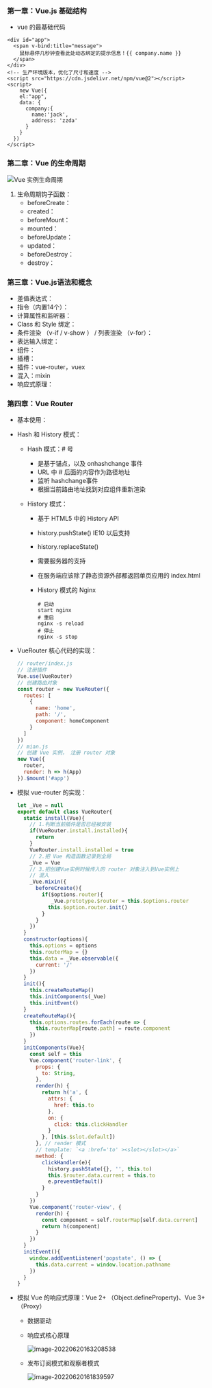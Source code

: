 ### 第一章：Vue.js 基础结构

- vue 的最基础代码

```vue
<div id="app">
  <span v-bind:title="message">
    鼠标悬停几秒钟查看此处动态绑定的提示信息！{{ company.name }}
  </span>
</div>
<!-- 生产环境版本，优化了尺寸和速度 -->
<script src="https://cdn.jsdelivr.net/npm/vue@2"></script>
<script>
	new Vue({
    el:"app",
    data: {
      company:{
        name:'jack',
        address: 'zzda'
      }
    }
  })
</script>
```

### 第二章：Vue 的生命周期

![Vue 实例生命周期](files/typora-user-images/lifecycle.png)

1. 生命周期钩子函数：
   - beforeCreate：
   - created：
   - beforeMount：
   - mounted：
   - beforeUpdate：
   - updated：
   - beforeDestroy：
   - destroy：

### 第三章：Vue.js语法和概念

- 差值表达式：
- 指令（内置14个）：
- 计算属性和监听器：
- Class 和 Style 绑定：
- 条件渲染 （v-if / v-show ） / 列表渲染 （v-for）：
- 表达输入绑定：
- 组件：
- 插槽：
- 插件：vue-router，vuex
- 混入：mixin
- 响应式原理：

### 第四章：Vue Router

- 基本使用：

- Hash 和 History 模式：
  - Hash 模式：# 号
    - 是基于锚点，以及 onhashchange 事件
    - URL 中 # 后面的内容作为路径地址
    - 监听 hashchange事件
    - 根据当前路由地址找到对应组件重新渲染

  - History 模式：
    - 基于 HTML5 中的 History API
    
    - history.pushState() IE10 以后支持
    
    - history.replaceState()
    
    - 需要服务器的支持
    
    - 在服务端应该除了静态资源外部都返回单页应用的 index.html
    
    - History 模式的 Nginx
    
      ```shell
      # 启动
      start nginx
      # 重启
      nginx -s reload
      # 停止
      nginx -s stop
      ```
  
- VueRouter 核心代码的实现：
  
  ```javascript
  // router/index.js
  // 注册插件
  Vue.use(VueRouter)
  // 创建路由对象
  const router = new VueRouter({
    routes: [
      {
        name: 'home',
        path: '/',
        component: homeComponent
      }
    ]
  })
  // mian.js
  // 创建 Vue 实例， 注册 router 对象
  new Vue({
    router,
    render: h => h(App)
  }).$mount('#app')
  ```
  
- 模拟 vue-router 的实现：

  ```javascript
  let _Vue = null
  export default class VueRouter{
    static install(Vue){
      // 1.判断当前插件是否已经被安装
      if(VueRouter.install.installed){
        return
      }
      VueRouter.install.installed = true
      // 2.把 Vue 构造函数记录到全局
      _Vue = Vue
      // 3.把创建Vue实例时候传入的 router 对象注入到Vue实例上
      // 混入
      _Vue.mixin({
        beforeCreate(){
          if($options.router){
             _Vue.prototype.$router = this.$options.router
            this.$option.router.init()
          }
        }
      })
    }
    constructor(options){
      this.options = options
      this.routerMap = {}
      this.data = _Vue.observable({
        current: '/'
      })
    }
    init(){
      this.createRouteMap()
      this.initComponents(_Vue)
      this.initEvent()
    }
    createRouteMap(){
      this.options.routes.forEach(route => {
        this.routerMap[route.path] = route.component
      })
    }
    initComponents(Vue){
      const self = this
      Vue.component('router-link', {
        props: {
          to: String,
        },
        render(h) {
          return h('a', {
            attrs: {
              href: this.to
            },
            on: {
              click: this.clickHandler
            }
          }, [this.$slot.default])
        }, // render 模式
        // template: `<a :href='to' ><slot></slot></a>` 
        method: {
          clickHandler(e){
            history.pushState({}, '', this.to)
            this.$router.data.current = this.to
            e.preventDefault()
          }
        }
      })
      Vue.component('router-view', {
        render(h) {
          const component = self.routerMap[self.data.current]
          return h(component)
        }
      })
    }
    initEvent(){
      window.addEventListener('popstate', () => {
        this.data.current = window.location.pathname
      })
    }
  }
  ```
  
- 模拟 Vue 的响应式原理：Vue 2+ （Object.defineProperty)、Vue 3+（Proxy）

  - 数据驱动

  - 响应式核心原理

    ![image-20220620163208538](files/img/vue%E5%93%8D%E5%BA%94%E5%BC%8F%E6%A0%B8%E5%BF%83%E5%8E%9F%E7%90%86.png)

  - 发布订阅模式和观察者模式

    ![image-20220620161839597](files/img/%E5%8F%91%E5%B8%83%E8%AE%A2%E9%98%85%E5%92%8C%E8%A7%82%E5%AF%9F%E8%80%85%E6%A8%A1%E5%BC%8F.png)

  ```javascript
  
  ```

  













